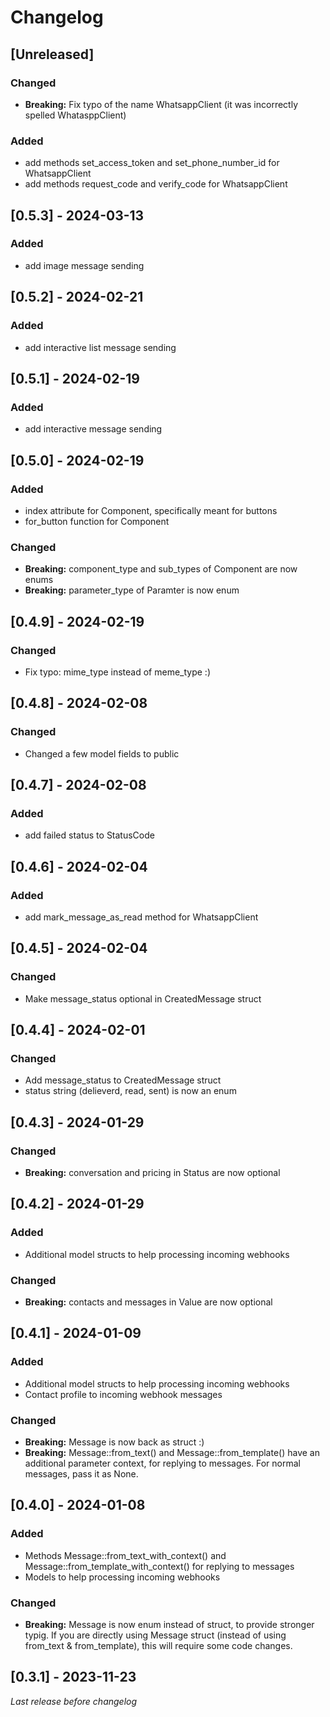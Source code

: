 # Changelog

## [Unreleased]

### Changed

- **Breaking:** Fix typo of the name WhatsappClient (it was incorrectly spelled WhatasppClient)

### Added

- add methods set_access_token and set_phone_number_id for WhatsappClient
- add methods request_code and verify_code for WhatsappClient

## [0.5.3] - 2024-03-13

### Added

- add image message sending 


## [0.5.2] - 2024-02-21

### Added

- add interactive list message sending


## [0.5.1] - 2024-02-19

### Added

- add interactive message sending


## [0.5.0] - 2024-02-19

### Added

- index attribute for Component, specifically meant for buttons
- for_button function for Component

### Changed

- **Breaking:** component_type and sub_types of Component are now enums
- **Breaking:** parameter_type of Paramter is now enum

## [0.4.9] - 2024-02-19

### Changed

- Fix typo: mime_type instead of meme_type :) 


## [0.4.8] - 2024-02-08

### Changed

- Changed a few model fields to public


## [0.4.7] - 2024-02-08

### Added

- add failed status to StatusCode


## [0.4.6] - 2024-02-04

### Added

- add mark_message_as_read method for WhatsappClient


## [0.4.5] - 2024-02-04

### Changed

- Make message_status optional in CreatedMessage struct


## [0.4.4] - 2024-02-01

### Changed

- Add message_status to CreatedMessage struct
- status string (delieverd, read, sent) is now an enum


## [0.4.3] - 2024-01-29

### Changed

- **Breaking:** conversation and pricing in Status are now optional


## [0.4.2] - 2024-01-29

### Added

- Additional model structs to help processing incoming webhooks

### Changed

- **Breaking:** contacts and messages in Value are now optional


## [0.4.1] - 2024-01-09

### Added

- Additional model structs to help processing incoming webhooks
- Contact profile to incoming webhook messages


### Changed

- **Breaking:** Message is now back as struct :)
- **Breaking:** Message::from_text() and Message::from_template() have an additional parameter context, for replying to messages. For normal messages, pass it as None.


## [0.4.0] - 2024-01-08

### Added

-  Methods Message::from_text_with_context() and Message::from_template_with_context() for replying to messages
-  Models to help processing incoming webhooks

### Changed

- **Breaking:** Message is now enum instead of struct, to provide stronger typig. If you are directly using Message struct (instead of using from_text & from_template), this will require some code changes.

## [0.3.1] - 2023-11-23

_Last release before changelog_

